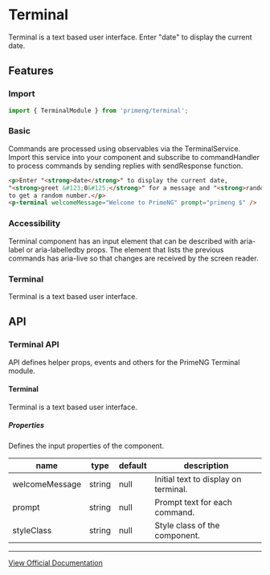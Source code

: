# Terminal

Terminal is a text based user interface. Enter "date" to display the current date.

## Features

### Import

```typescript
import { TerminalModule } from 'primeng/terminal';
```

### Basic

Commands are processed using observables via the TerminalService. Import this service into your component and subscribe to commandHandler to process commands by sending replies with sendResponse function.

```html
<p>Enter "<strong>date</strong>" to display the current date,
"<strong>greet &#123;0&#125;</strong>" for a message and "<strong>random</strong>"
to get a random number.</p>
<p-terminal welcomeMessage="Welcome to PrimeNG" prompt="primeng $" />
```

### Accessibility

Terminal component has an input element that can be described with aria-label or aria-labelledby props. The element that lists the previous commands has aria-live so that changes are received by the screen reader.

### Terminal

Terminal is a text based user interface.

## API

### Terminal API

API defines helper props, events and others for the PrimeNG Terminal module.

#### Terminal

Terminal is a text based user interface.

##### Properties

Defines the input properties of the component.

| name | type | default | description |
| --- | --- | --- | --- |
| welcomeMessage | string | null | Initial text to display on terminal. |
| prompt | string | null | Prompt text for each command. |
| styleClass | string | null | Style class of the component. |

---

[View Official Documentation](https://primeng.org/terminal)

